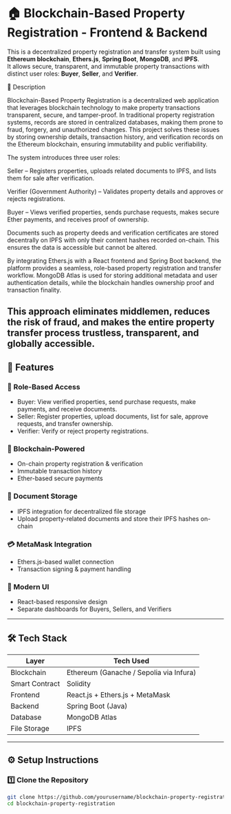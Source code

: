 # 🏠 Blockchain-Based Property Registration - Frontend & Backend

This is a decentralized property registration and transfer system built using **Ethereum blockchain**, **Ethers.js**, **Spring Boot**, **MongoDB**, and **IPFS**.  
It allows secure, transparent, and immutable property transactions with distinct user roles: **Buyer**, **Seller**, and **Verifier**.

📌 Description

Blockchain-Based Property Registration is a decentralized web application that leverages blockchain technology to make property transactions transparent, secure, and tamper-proof.
In traditional property registration systems, records are stored in centralized databases, making them prone to fraud, forgery, and unauthorized changes. This project solves these issues by storing ownership details, transaction history, and verification records on the Ethereum blockchain, ensuring immutability and public verifiability.

The system introduces three user roles:

Seller – Registers properties, uploads related documents to IPFS, and lists them for sale after verification.

Verifier (Government Authority) – Validates property details and approves or rejects registrations.

Buyer – Views verified properties, sends purchase requests, makes secure Ether payments, and receives proof of ownership.

Documents such as property deeds and verification certificates are stored decentrally on IPFS with only their content hashes recorded on-chain. This ensures the data is accessible but cannot be altered.

By integrating Ethers.js with a React frontend and Spring Boot backend, the platform provides a seamless, role-based property registration and transfer workflow. MongoDB Atlas is used for storing additional metadata and user authentication details, while the blockchain handles ownership proof and transaction finality.

This approach eliminates middlemen, reduces the risk of fraud, and makes the entire property transfer process trustless, transparent, and globally accessible.
---

## 🚀 Features

### 🔐 Role-Based Access
- Buyer: View verified properties, send purchase requests, make payments, and receive documents.
- Seller: Register properties, upload documents, list for sale, approve requests, and transfer ownership.
- Verifier: Verify or reject property registrations.

### 📜 Blockchain-Powered
- On-chain property registration & verification
- Immutable transaction history
- Ether-based secure payments

### 📂 Document Storage
- IPFS integration for decentralized file storage  
- Upload property-related documents and store their IPFS hashes on-chain

### 💳 MetaMask Integration
- Ethers.js-based wallet connection
- Transaction signing & payment handling

### 🎨 Modern UI
- React-based responsive design
- Separate dashboards for Buyers, Sellers, and Verifiers

---

## 🛠️ Tech Stack

| Layer        | Tech Used |
|--------------|-----------|
| Blockchain   | Ethereum (Ganache / Sepolia via Infura) |
| Smart Contract | Solidity |
| Frontend     | React.js + Ethers.js + MetaMask |
| Backend      | Spring Boot (Java) |
| Database     | MongoDB Atlas |
| File Storage | IPFS |

---

## ⚙️ Setup Instructions

### 1️⃣ Clone the Repository
```bash
git clone https://github.com/yourusername/blockchain-property-registration.git
cd blockchain-property-registration
